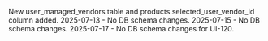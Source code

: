 New user_managed_vendors table and products.selected_user_vendor_id column added.
2025-07-13 - No DB schema changes.
2025-07-15 - No DB schema changes.
2025-07-17 - No DB schema changes for UI-120.
